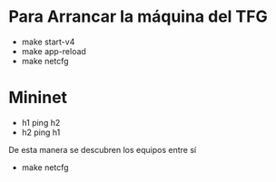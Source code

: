 # Para Arrancar la máquina del TFG

* make start-v4
* make app-reload
* make netcfg



# Mininet 

* h1 ping h2
* h2 ping h1 

De esta manera se descubren los equipos entre sí

* make netcfg



